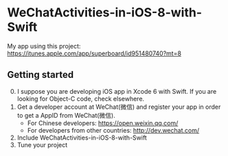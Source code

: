 # WeChatActivities-in-iOS-8-with-Swift

My app using this project: https://itunes.apple.com/app/superboard/id951480740?mt=8

## Getting started
0. I suppose you are developing iOS app in Xcode 6 with Swift. If you are looking for Object-C code, check elsewhere.
1. Get a developer account at WeChat(微信) and register your app in order to get a AppID from WeChat(微信).
    * For Chinese developers: https://open.weixin.qq.com/
    * For developers from other countries: http://dev.wechat.com/
2. Include WeChatActivities-in-iOS-8-with-Swift
3. Tune your project
